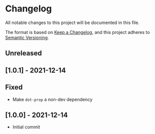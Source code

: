 # Changelog
All notable changes to this project will be documented in this file.

The format is based on [Keep a Changelog](https://keepachangelog.com/en/1.0.0/),
and this project adheres to [Semantic Versioning](https://semver.org/spec/v2.0.0.html).

## Unreleased

## [1.0.1] - 2021-12-14
## Fixed
- Make `dot-prop` a non-dev dependency

## [1.0.0] - 2021-12-14
- Initial commit
